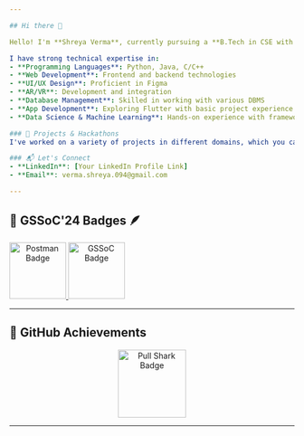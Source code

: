 ```yaml
---

## Hi there 👋

Hello! I'm **Shreya Verma**, currently pursuing a **B.Tech in CSE with a specialization in AI and Data Science** from **MIT-WPU, Pune**.

I have strong technical expertise in:
- **Programming Languages**: Python, Java, C/C++  
- **Web Development**: Frontend and backend technologies  
- **UI/UX Design**: Proficient in Figma  
- **AR/VR**: Development and integration  
- **Database Management**: Skilled in working with various DBMS  
- **App Development**: Exploring Flutter with basic project experience  
- **Data Science & Machine Learning**: Hands-on experience with frameworks like TensorFlow, Keras, and PyTorch  

### 🔭 Projects & Hackathons  
I've worked on a variety of projects in different domains, which you can explore on my GitHub: [GitHub Profile](https://github.com/vermu490). I actively participate in hackathons and workshops to stay ahead in technology.

### 📬 Let's Connect  
- **LinkedIn**: [Your LinkedIn Profile Link]  
- **Email**: verma.shreya.094@gmail.com  

---
```


## 🌟 GSSoC'24 Badges 🪶  
<div style='display:flex; align-items:center; gap: 10px;' align='center'>
  <a href="https://gssoc.girlscript.tech/leaderboard">
    <img src="https://raw.githubusercontent.com/GSSoC24/Postman-Challenge/main/docs/assets/Postman%20White.png" width="100px" height="100px" alt="Postman Badge" />
    <img src="https://raw.githubusercontent.com/GSSoC24/Postman-Challenge/main/docs/assets/1.png" width="100px" height="100px" alt="GSSoC Badge" />
  </a>
</div>

---

## 🦈 GitHub Achievements  
<div align='center'>
  <img src="https://github.githubassets.com/assets/pull-shark-default-498c279a747d.png" width="120px" height="120px" alt="Pull Shark Badge" />
</div>

---
